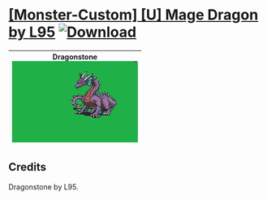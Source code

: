 # [\[Monster-Custom\] \[U\] Mage Dragon by L95](./) [![Download](https://img.shields.io/badge/Download--red?style=social&logo=github)](https://minhaskamal.github.io/DownGit/#/home?url=https://github.com/Klokinator/FE-Repo/tree/main/Battle%20Animations%2FMonsters%20-%20Dragons%20and%20Special%2F%5BMonster-Custom%5D%20%5BU%5D%20Mage%20Dragon%20by%20L95)

| <b>Dragonstone</b><br/><img alt="Dragonstone animation" src="./Dragonstone/Dragonstone.gif"/> |
| :---: |

## Credits

Dragonstone by L95.

